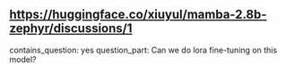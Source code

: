 ## https://huggingface.co/xiuyul/mamba-2.8b-zephyr/discussions/1

contains_question: yes
question_part: Can we do lora fine-tuning on this model?